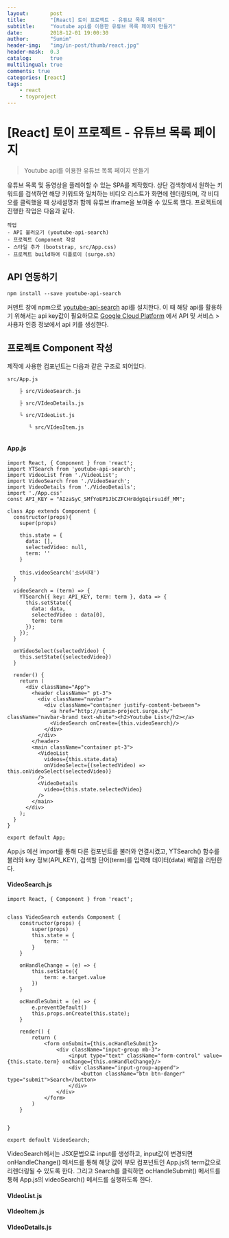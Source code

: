 ```yaml
---
layout:       post
title:        "[React] 토이 프로젝트 - 유튜브 목록 페이지"
subtitle:     "Youtube api를 이용한 유튜브 목록 페이지 만들기"
date:         2018-12-01 19:00:30
author:       "Sumim"
header-img:   "img/in-post/thumb/react.jpg"
header-mask:  0.3
catalog:      true
multilingual: true
comments: true
categories: [react]
tags:
    - react
    - toyproject
---
```




# [React] 토이 프로젝트 - 유튜브 목록 페이지



>  Youtube api를 이용한 유튜브 목록 페이지 만들기



유튜브 목록 및 동영상을 플레이할 수 있는 SPA를 제작했다. 상단 검색창에서 원하는 키워드를 검색하면 해당 키워드와 일치하는 비디오 리스트가 화면에 렌더링되며, 각 비디오를 클릭했을 때 상세설명과 함께 유튜브 iframe을 보여줄 수 있도록 했다. 프로젝트에 진행한 작업은 다음과 같다.

```
작업 
- API 불러오기 (youtube-api-search)
- 프로젝트 Component 작성
- 스타일 추가 (bootstrap, src/App.css)
- 프로젝트 build하여 디플로이 (surge.sh)
```



## API 연동하기

```
npm install --save youtube-api-search
```

커맨트 창에 npm으로 [youtube-api-search](https://www.npmjs.com/package/youtube-api-search) api를 설치한다. 이 때 해당 api를 활용하기 위해서는 api key값이 필요하므로  [Google Cloud Platform](https://console.cloud.google.com/) 에서 API 및 서비스 > 사용자 인증 정보에서  api 키를 생성한다.



## 프로젝트 Component 작성

제작에 사용한 컴포넌트는 다음과 같은 구조로 되어있다.

```
src/App.js

	├ src/VideoSearch.js

	├ src/VIdeoDetails.js

	└ src/VIdeoList.js

	   └ src/VIdeoItem.js
	
```



#### App.js

```react
import React, { Component } from 'react';
import YTSearch from 'youtube-api-search';
import VideoList from './VideoList';
import VideoSearch from './VideoSearch';
import VideoDetails from './VideoDetails';
import './App.css'
const API_KEY = "AIzaSyC_SMfYoEP1JbCZFCHr8dgEqirsu1df_MM";

class App extends Component {
  constructor(props){
    super(props)

    this.state = {
      data: [],
      selectedVideo: null,
      term: ''
    }
    
    this.videoSearch('소녀시대')
  }
  
  videoSearch = (term) => {
    YTSearch({ key: API_KEY, term: term }, data => {
      this.setState({ 
        data: data,
        selectedVideo : data[0],
        term: term
      });
    });
  }

  onVideoSelect(selectedVideo) {
    this.setState({selectedVideo})
  }

  render() {
    return (
      <div className="App">
        <header className=" pt-3">
          <div className="navbar">
            <div className="container justify-content-between">
              <a href="http://sumim-project.surge.sh/" className="navbar-brand text-white"><h2>Youtube List</h2></a>
              <VideoSearch onCreate={this.videoSearch}/>
            </div>
          </div>
        </header>
        <main className="container pt-3">
          <VideoList 
            videos={this.state.data} 
            onVideoSelect={(selectedVideo) => this.onVideoSelect(selectedVideo)}
          />
          <VideoDetails 
            video={this.state.selectedVideo}
          />
        </main>
      </div>
    );
  }
}

export default App;
```

App.js 에선 import를 통해 다른 컴포넌트를 불러와 연결시켰고, YTSearch() 함수를 불러와 key 정보(API_KEY), 검색할 단어(term)를 입력해 데이터(data) 배열을 리턴한다.



#### VideoSearch.js

```react
import React, { Component } from 'react';


class VideoSearch extends Component {
    constructor(props) {
        super(props)
        this.state = { 
            term: '' 
        }
    }
    
    onHandleChange = (e) => {
        this.setState({
            term: e.target.value
        })
    }

    ocHandleSubmit = (e) => {
        e.preventDefault()
        this.props.onCreate(this.state);
    }

    render() {
        return (
            <form onSubmit={this.ocHandleSubmit}>
                <div className="input-group mb-3">
                    <input type="text" className="form-control" value={this.state.term} onChange={this.onHandleChange}/>
                    <div className="input-group-append">
                        <button className="btn btn-danger" type="submit">Search</button>
                    </div>
                </div>
            </form>
        )
    }

    
}

export default VideoSearch;
```

VideoSearch에서는 JSX문법으로 input를 생성하고, input값이 변경되면 onHandleChange() 메서드를 통해 해당 값이 부모 컴포넌트인 App.js의 term값으로 리렌더링될 수 있도록 한다. 그리고 Search를 클릭하면 ocHandleSubmit() 메서드를 통해  App.js의 videoSearch() 메서드를 실행하도록 한다. 



#### VIdeoList.js

#### VIdeoItem.js

#### VIdeoDetails.js



